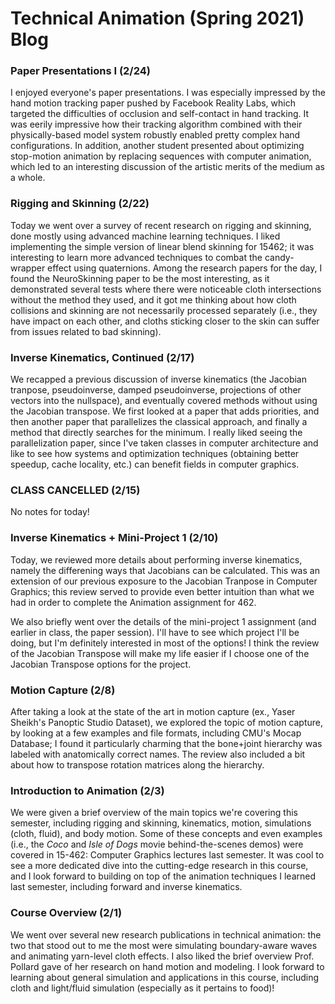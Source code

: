 # Technical Animation (Spring 2021) Blog


### Paper Presentations I (2/24)

I enjoyed everyone's paper presentations. I was especially impressed by the hand motion tracking paper pushed by Facebook Reality Labs, which targeted the difficulties of occlusion and self-contact in hand tracking. It was eerily impressive how their tracking algorithm combined with their physically-based model system robustly enabled pretty complex hand configurations. In addition, another student presented about optimizing stop-motion animation by replacing sequences with computer animation, which led to an interesting discussion of the artistic merits of the medium as a whole. 

### Rigging and Skinning (2/22)

Today we went over a survey of recent research on rigging and skinning, done mostly using advanced machine learning techniques. I liked implementing the simple version of linear blend skinning for 15462; it was interesting to learn more advanced techniques to combat the candy-wrapper effect using quaternions. Among the research papers for the day, I found the NeuroSkinning paper to be the most interesting, as it demonstrated several tests where there were noticeable cloth intersections without the method they used, and it got me thinking about how cloth collisions and skinning are not necessarily processed separately (i.e., they have impact on each other, and cloths sticking closer to the skin can suffer from issues related to bad skinning).

### Inverse Kinematics, Continued (2/17)

We recapped a previous discussion of inverse kinematics (the Jacobian tranpose, pseudoinverse, damped pseudoinverse, projections of other vectors into the nullspace), and eventually covered methods without using the Jacobian transpose. We first looked at a paper that adds priorities, and then another paper that parallelizes the classical approach, and finally a method that directly searches for the minimum. I really liked seeing the parallelization paper, since I've taken classes in computer architecture and like to see how systems and optimization techniques (obtaining better speedup, cache locality, etc.) can benefit fields in computer graphics.

### CLASS CANCELLED (2/15)

No notes for today!

### Inverse Kinematics + Mini-Project 1 (2/10)

Today, we reviewed more details about performing inverse kinematics, namely the differening ways that Jacobians can be calculated. This was an extension of our previous exposure to the Jacobian Tranpose in Computer Graphics; this review served to provide even better intuition than what we had in order to complete the Animation assignment for 462. 

We also briefly went over the details of the mini-project 1 assignment (and earlier in class, the paper session). I'll have to see which project I'll be doing, but I'm definitely interested in most of the options! I think the review of the Jacobian Transpose will make my life easier if I choose one of the Jacobian Transpose options for the project. 

### Motion Capture (2/8)

After taking a look at the state of the art in motion capture (ex., Yaser Sheikh's Panoptic Studio Dataset), we explored the topic of motion capture, by looking at a few examples and file formats, including CMU's Mocap Database; I found it particularly charming that the bone+joint hierarchy was labeled with anatomically correct names. The review also included a bit about how to transpose rotation matrices along the hierarchy.

### Introduction to Animation (2/3)

We were given a brief overview of the main topics we're covering this semester, including rigging and skinning, kinematics, motion, simulations (cloth, fluid), and body motion. Some of these concepts and even examples (i.e., the *Coco* and *Isle of Dogs* movie behind-the-scenes demos) were covered in 15-462: Computer Graphics lectures last semester. It was cool to see a more dedicated dive into the cutting-edge research in this course, and I look forward to building on top of the animation techniques I learned last semester, including forward and inverse kinematics.

### Course Overview (2/1)

We went over several new research publications in technical animation: the two that stood out to me the most were simulating boundary-aware waves and animating yarn-level cloth effects. I also liked the brief overview Prof. Pollard gave of her research on hand motion and modeling. I look forward to learning about general simulation and applications in this course, including cloth and light/fluid simulation (especially as it pertains to food)!